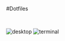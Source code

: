 #Dotfiles

&nbsp;

![desktop](http://github.com/sevaho/dotfiles/img/de.jpg)
![terminal](http://github.com/sevaho/dotfiles/img/linuxterminal.jpg)

&nbsp;
